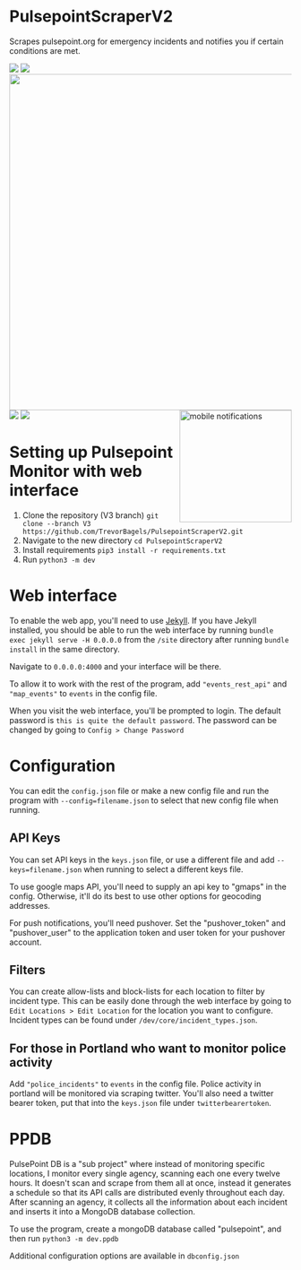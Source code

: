 # PulsepointScraperV2
Scrapes pulsepoint.org for emergency incidents and notifies you if certain conditions are met.

<img src="https://user-images.githubusercontent.com/61929192/178640227-faa5ef1b-12c8-4e05-8895-8d896de9ddfe.png"/>

<img src="https://user-images.githubusercontent.com/61929192/178640290-161d199c-4bc8-405a-a73d-3f823fd9b2f1.png"/>

<div style='width: 100%;'>
<img style='float:left' src="https://user-images.githubusercontent.com/61929192/178640485-6006b081-4231-4829-857b-87deb702cf45.png" width="600"/>

<img style='float:right; margin-right: 0;' src="https://user-images.githubusercontent.com/61929192/178640525-5284fae7-122a-4fae-bd61-baf35362b755.png" alt="mobile notifications" width="200"/>
</div>
<img src="https://user-images.githubusercontent.com/61929192/178641366-da85e47b-ac83-40e0-adcf-d1c94bbe1abf.png"/>
<img src="https://user-images.githubusercontent.com/61929192/178641277-4948449d-edd8-409c-90c6-793c0bc8b0c4.png"/>

# Setting up Pulsepoint Monitor with web interface

1. Clone the repository (V3 branch) `git clone --branch V3 https://github.com/TrevorBagels/PulsepointScraperV2.git`
2. Navigate to the new directory `cd PulsepointScraperV2`
3. Install requirements `pip3 install -r requirements.txt`
4. Run `python3 -m dev`

# Web interface
To enable the web app, you'll need to use <a href="https://jekyllrb.com/">Jekyll</a>. If you have Jekyll installed, you should be able to run the web interface by running `bundle exec jekyll serve -H 0.0.0.0` from the `/site` directory after running `bundle install` in the same directory. 

Navigate to `0.0.0.0:4000` and your interface will be there. 

To allow it to work with the rest of the program, add `"events_rest_api"` and `"map_events"` to `events` in the config file. 

When you visit the web interface, you'll be prompted to login. The default password is `this is quite the default password`. The password can be changed by going to `Config > Change Password`


# Configuration

You can edit the `config.json` file or make a new config file and run the program with `--config=filename.json` to select that new config file when running.



## API Keys
You can set API keys in the `keys.json` file, or use a different file and add `--keys=filename.json` when running to select a different keys file.

To use google maps API, you'll need to supply an api key to "gmaps" in the config. Otherwise, it'll do its best to use other options for geocoding addresses.

For push notifications, you'll need pushover. Set the "pushover_token" and "pushover_user" to the application token and user token for your pushover account.


## Filters
You can create allow-lists and block-lists for each location to filter by incident type. This can be easily done through the web interface by going to `Edit Locations > Edit Location` for the location you want to configure. 
Incident types can be found under `/dev/core/incident_types.json`.

## For those in Portland who want to monitor police activity
Add `"police_incidents"` to `events` in the config file. Police activity in portland will be monitored via scraping twitter. You'll also need a twitter bearer token, put that into the `keys.json` file under `twitterbearertoken`.


# PPDB

PulsePoint DB is a "sub project" where instead of monitoring specific locations, I monitor every single agency, scanning each one every twelve hours. It doesn't scan and scrape from them all at once, instead it generates a schedule so that its API calls are distributed evenly throughout each day. After scanning an agency, it collects all the information about each incident and inserts it into a MongoDB database collection. 

To use the program, create a mongoDB database called "pulsepoint", and then run 
`python3 -m dev.ppdb`

Additional configuration options are available in `dbconfig.json`

